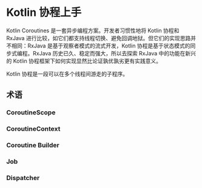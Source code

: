 # Kotlin 协程上手

Kotlin Coroutines 是一套异步编程方案。开发者习惯性地将 Kotlin 协程和 RxJava 进行比较，如它们都支持线程切换、避免回调地狱。但它们的实现思路并不相同：RxJava 是基于观察者模式的流式开发，Kotlin 协程是基于状态模式的同步式编程。RxJava 历史已久、稳定而强大，所以去探索 RxJava 中的功能在新兴的 Kotlin 协程框架下如何实现显然比论证孰优孰劣更有实践意义。

Kotlin 协程是一段可以在多个线程间游走的子程序。

## 术语

### CoroutineScope

### CoroutineContext

### Coroutine Builder

### Job

### Dispatcher
